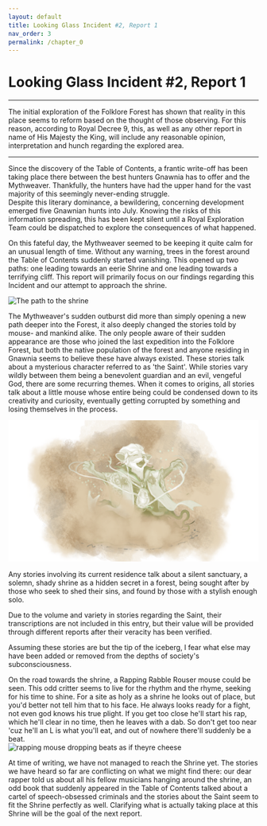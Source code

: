 ```yaml
---
layout: default
title: Looking Glass Incident #2, Report 1
nav_order: 3
permalink: /chapter_0
---
```


# Looking Glass Incident #2, Report 1
---
The initial exploration of the Folklore Forest has shown that reality in this place seems to reform based on the thought of those observing. For this reason, according to Royal Decree 9, this, as well as any other report in name of His Majesty the King, will include any reasonable opinion, interpretation and hunch regarding the explored area.  

 ---
   
Since the discovery of the Table of Contents, a frantic write-off has been taking place there between the best hunters Gnawnia has to offer and the Mythweaver. Thankfully, the hunters have had the upper hand for the vast majority of this seemingly never-ending struggle.  
Despite this literary dominance, a bewildering, concerning development emerged five Gnawnian hunts into July. Knowing the risks of this information spreading, this has been kept silent until a Royal Exploration Team could be dispatched to explore the consequences of what happened.  

On this fateful day, the Mythweaver seemed to be keeping it quite calm for an unusual length of time. Without any warning, trees in the forest around the Table of Contents suddenly started vanishing. This opened up two paths: one leading towards an eerie Shrine and one leading towards a terrifying cliff. This report will primarily focus on our findings regarding this Incident and our attempt to approach the shrine.

<img src="./assets/road.png" alt="The path to the shrine">

The Mythweaver's sudden outburst did more than simply opening a new path deeper into the Forest, it also deeply changed the stories told by mouse- and mankind alike. The only people aware of their sudden appearance are those who joined the last expedition into the Folklore Forest, but both the native population of the forest and anyone residing in Gnawnia seems to believe these have always existed. These stories talk about a mysterious character referred to as 'the Saint'. While stories vary wildly between them being a benevolent guardian and an evil, vengeful God, there are some recurring themes. When it comes to origins, all stories talk about a little mouse whose entire being could be condensed down to its creativity and curiosity, eventually getting corrupted by something and losing themselves in the process.  

<img src="./assets/saint.png" alt="The Mythical Saint">

Any stories involving its current residence talk about a silent sanctuary, a solemn, shady shrine as a hidden secret in a forest, being sought after by those who seek to shed their sins, and found by those with a stylish enough solo.  

Due to the volume and variety in stories regarding the Saint, their transcriptions are not included in this entry, but their value will be provided through different reports after their veracity has been verified.  

Assuming these stories are but the tip of the iceberg, I fear what else may have been added or removed from the depths of society's subconsciousness.


On the road towards the shrine, a Rapping Rabble Rouser mouse could be seen. This odd critter seems to live for the rhythm and the rhyme, seeking for his time to shine. For a site as holy as a shrine he looks out of place, but you'd better not tell him that to his face. He always looks ready for a fight, not even god knows his true plight. If you get too close he'll start his rap, which he'll clear in no time, then he leaves with a dab. So don't get too near 'cuz he'll an L is what you'll eat, and out of nowhere there'll suddenly be a beat.  
<img src="./assets/rapper.png" alt="rapping mouse dropping beats as if theyre cheese">

At time of writing, we have not managed to reach the Shrine yet. The stories we have heard so far are conflicting on what we might find there: our dear rapper told us about all his fellow musicians hanging around the shrine, an odd book that suddenly appeared in the Table of Contents talked about a cartel of speech-obsessed criminals and the stories about the Saint seem to fit the Shrine perfectly as well. Clarifying what is actually taking place at this Shrine will be the goal of the next report.